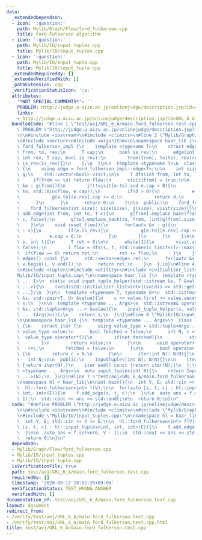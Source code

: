 ```yaml
---
data:
  _extendedDependsOn:
  - icon: ':question:'
    path: Mylib/Graph/Flow/ford_fulkerson.cpp
    title: Ford-Fulkerson algorithm
  - icon: ':question:'
    path: Mylib/IO/input_tuples.cpp
    title: Mylib/IO/input_tuples.cpp
  - icon: ':question:'
    path: Mylib/IO/input_tuple.cpp
    title: Mylib/IO/input_tuple.cpp
  _extendedRequiredBy: []
  _extendedVerifiedWith: []
  _pathExtension: cpp
  _verificationStatusIcon: ':x:'
  attributes:
    '*NOT_SPECIAL_COMMENTS*': ''
    PROBLEM: http://judge.u-aizu.ac.jp/onlinejudge/description.jsp?id=GRL_6_A
    links:
    - http://judge.u-aizu.ac.jp/onlinejudge/description.jsp?id=GRL_6_A
  bundledCode: "#line 1 \"test/aoj/GRL_6_A/main.ford_fulkerson.test.cpp\"\n#define\
    \ PROBLEM \"http://judge.u-aizu.ac.jp/onlinejudge/description.jsp?id=GRL_6_A\"\
    \n\n#include <iostream>\n#include <climits>\n#line 2 \"Mylib/Graph/Flow/ford_fulkerson.cpp\"\
    \n#include <vector>\n#include <algorithm>\n\nnamespace haar_lib {\n  namespace\
    \ ford_fulkerson_impl {\n    template <typename T>\n    struct edge {\n      int\
    \ from, to, rev;\n      T cap;\n      bool is_rev;\n      edge(int from, int to,\
    \ int rev, T cap, bool is_rev):\n        from(from), to(to), rev(rev), cap(cap),\
    \ is_rev(is_rev){}\n    };\n  }\n\n  template <typename T>\n  class ford_fulkerson\
    \ {\n    using edge = ford_fulkerson_impl::edge<T>;\n\n    int size;\n    std::vector<std::vector<edge>>\
    \ g;\n    std::vector<bool> visit;\n\n    T dfs(int from, int to, T flow){\n \
    \     if(from == to) return flow;\n      visit[from] = true;\n\n      for(auto\
    \ &e : g[from]){\n        if(!visit[e.to] and e.cap > 0){\n          T d = dfs(e.to,\
    \ to, std::min(flow, e.cap));\n          if(d > 0){\n            e.cap -= d;\n\
    \            g[e.to][e.rev].cap += d;\n            return d;\n          }\n  \
    \      }\n      }\n      return 0;\n    }\n\n  public:\n    ford_fulkerson(){}\n\
    \    ford_fulkerson(int size): size(size), g(size), visit(size){}\n\n    void\
    \ add_edge(int from, int to, T c){\n      g[from].emplace_back(from, to, (int)g[to].size(),\
    \ c, false);\n      g[to].emplace_back(to, from, (int)g[from].size() - 1, 0, true);\n\
    \    }\n\n    void reset_flow(){\n      for(auto &v : g){\n        for(auto &e\
    \ : v){\n          if(e.is_rev){\n            g[e.to][e.rev].cap += e.cap;\n \
    \           e.cap = 0;\n          }\n        }\n      }\n    }\n\n    T solve(int\
    \ s, int t){\n      T ret = 0;\n\n      while(1){\n        visit.assign(size,\
    \ false);\n        T flow = dfs(s, t, std::numeric_limits<T>::max());\n      \
    \  if(flow == 0) return ret;\n        ret += flow;\n      }\n    }\n\n    std::vector<edge>\
    \ edges() const {\n      std::vector<edge> ret;\n      for(auto &v : g) ret.insert(ret.end(),\
    \ v.begin(), v.end());\n      return ret;\n    }\n  };\n}\n#line 4 \"Mylib/IO/input_tuples.cpp\"\
    \n#include <tuple>\n#include <utility>\n#include <initializer_list>\n#line 6 \"\
    Mylib/IO/input_tuple.cpp\"\n\nnamespace haar_lib {\n  template <typename T, size_t\
    \ ... I>\n  static void input_tuple_helper(std::istream &s, T &val, std::index_sequence<I\
    \ ...>){\n    (void)std::initializer_list<int>{(void(s >> std::get<I>(val)), 0)\
    \ ...};\n  }\n\n  template <typename T, typename U>\n  std::istream& operator>>(std::istream\
    \ &s, std::pair<T, U> &value){\n    s >> value.first >> value.second;\n    return\
    \ s;\n  }\n\n  template <typename ... Args>\n  std::istream& operator>>(std::istream\
    \ &s, std::tuple<Args ...> &value){\n    input_tuple_helper(s, value, std::make_index_sequence<sizeof\
    \ ... (Args)>());\n    return s;\n  }\n}\n#line 8 \"Mylib/IO/input_tuples.cpp\"\
    \n\nnamespace haar_lib {\n  template <typename ... Args>\n  class InputTuples\
    \ {\n    struct iter {\n      using value_type = std::tuple<Args ...>;\n     \
    \ value_type value;\n      bool fetched = false;\n      int N, c = 0;\n\n    \
    \  value_type operator*(){\n        if(not fetched){\n          std::cin >> value;\n\
    \        }\n        return value;\n      }\n\n      void operator++(){\n     \
    \   ++c;\n        fetched = false;\n      }\n\n      bool operator!=(iter &) const\
    \ {\n        return c < N;\n      }\n\n      iter(int N): N(N){}\n    };\n\n \
    \   int N;\n\n  public:\n    InputTuples(int N): N(N){}\n\n    iter begin() const\
    \ {return iter(N);}\n    iter end() const {return iter(N);}\n  };\n\n  template\
    \ <typename ... Args>\n  auto input_tuples(int N){\n    return InputTuples<Args\
    \ ...>(N);\n  }\n}\n#line 7 \"test/aoj/GRL_6_A/main.ford_fulkerson.test.cpp\"\n\
    \nnamespace hl = haar_lib;\n\nint main(){\n  int V, E; std::cin >> V >> E;\n\n\
    \  hl::ford_fulkerson<int> f(V);\n\n  for(auto [s, t, c] : hl::input_tuples<int,\
    \ int, int>(E)){\n    f.add_edge(s, t, c);\n  }\n\n  auto ans = f.solve(0, V -\
    \ 1);\n  std::cout << ans << std::endl;\n\n  return 0;\n}\n"
  code: "#define PROBLEM \"http://judge.u-aizu.ac.jp/onlinejudge/description.jsp?id=GRL_6_A\"\
    \n\n#include <iostream>\n#include <climits>\n#include \"Mylib/Graph/Flow/ford_fulkerson.cpp\"\
    \n#include \"Mylib/IO/input_tuples.cpp\"\n\nnamespace hl = haar_lib;\n\nint main(){\n\
    \  int V, E; std::cin >> V >> E;\n\n  hl::ford_fulkerson<int> f(V);\n\n  for(auto\
    \ [s, t, c] : hl::input_tuples<int, int, int>(E)){\n    f.add_edge(s, t, c);\n\
    \  }\n\n  auto ans = f.solve(0, V - 1);\n  std::cout << ans << std::endl;\n\n\
    \  return 0;\n}\n"
  dependsOn:
  - Mylib/Graph/Flow/ford_fulkerson.cpp
  - Mylib/IO/input_tuples.cpp
  - Mylib/IO/input_tuple.cpp
  isVerificationFile: true
  path: test/aoj/GRL_6_A/main.ford_fulkerson.test.cpp
  requiredBy: []
  timestamp: '2020-09-17 19:52:35+09:00'
  verificationStatus: TEST_WRONG_ANSWER
  verifiedWith: []
documentation_of: test/aoj/GRL_6_A/main.ford_fulkerson.test.cpp
layout: document
redirect_from:
- /verify/test/aoj/GRL_6_A/main.ford_fulkerson.test.cpp
- /verify/test/aoj/GRL_6_A/main.ford_fulkerson.test.cpp.html
title: test/aoj/GRL_6_A/main.ford_fulkerson.test.cpp
---
```

